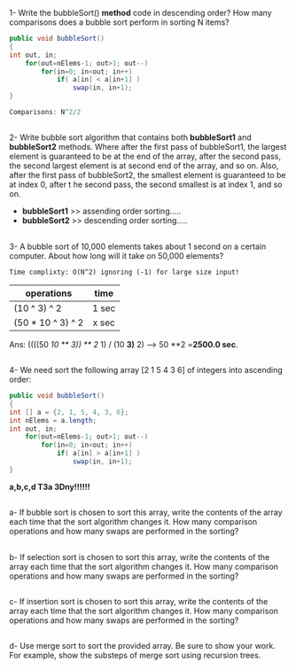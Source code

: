 
1- Write the bubbleSort() **method** code in descending
order? How many comparisons does a bubble sort
perform in sorting N items?

```java
public void bubbleSort()
{
int out, in;
    for(out=nElems-1; out>1; out--)
        for(in=0; in<out; in++)
            if( a[in] < a[in+1] )
                swap(in, in+1);
}

Comparisons: N^2/2
```

##

2- Write bubble sort algorithm that contains both
**bubbleSort1** and **bubbleSort2** methods. Where after the
first pass of bubbleSort1, the largest element is
guaranteed to be at the end of the array, after the second
pass, the second largest element is at second end of the
array, and so on. Also, after the first pass of
bubbleSort2, the smallest element is guaranteed to be at
index 0, after t he second pass, the second smallest is at
index 1, and so on.

- **bubbleSort1** >> assending order sorting.....
- **bubbleSort2** >> descending order sorting.....

##

3- A bubble sort of 10,000 elements takes about 1 second
on a certain computer. About how long will it take on
50,000 elements?

`Time complixty: O(N^2) ignoring (-1) for large size input!`

|    operations   | time|
|-----------------|:---:|
|(10 ^ 3) ^ 2     |1 sec|
|(50 * 10 ^ 3) ^ 2|x sec|

Ans: ((((50 *10 ** 3)) ** 2* 1) / (10 **3)** 2) --> 50 **2 =**2500.0 sec**.

##

4- We need sort the following array [2 1 5 4 3 6] of integers
into ascending order:

```java
public void bubbleSort()
{
int [] a = {2, 1, 5, 4, 3, 6};
int nElems = a.length;
int out, in;
    for(out=nElems-1; out>1; out--)
        for(in=0; in<out; in++)
            if( a[in] > a[in+1] )
                swap(in, in+1);
}
```

**a,b,c,d T3a 3Dny!!!!!!**

##

a- If bubble sort is chosen to sort this array, write the
contents of the array each time that the sort algorithm
changes it. How many comparison operations and how
many swaps are performed in the sorting?

##

b- If selection sort is chosen to sort this array, write the
contents of the array each time that the sort algorithm
changes it. How many comparison operations and how
many swaps are performed in the sorting?

##

c- If insertion sort is chosen to sort this array, write the
contents of the array each time that the sort algorithm
changes it. How many comparison operations and how
many swaps are performed in the sorting?

##

d- Use merge sort to sort the provided array. Be sure to
show your work. For example, show the substeps of merge sort using recursion trees.
